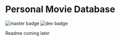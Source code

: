 # Personal Movie Database 
![master badge](https://img.shields.io/travis/naveenpiedy/personal_movie_database/master.svg?logo=travis&labelColor=abcdef&color=03cffc&label=Master%20Build&link=https://travis-ci.org/naveenpiedy/personal_movie_database&style=for-the-badge)   ![dev badge](https://img.shields.io/travis/naveenpiedy/personal_movie_database/review.svg?logo=travis&labelColor=abcdef&color=030bfc&label=Dev%20Build&link=https://travis-ci.org/naveenpiedy/personal_movie_database&style=for-the-badge)

Readme coming later
